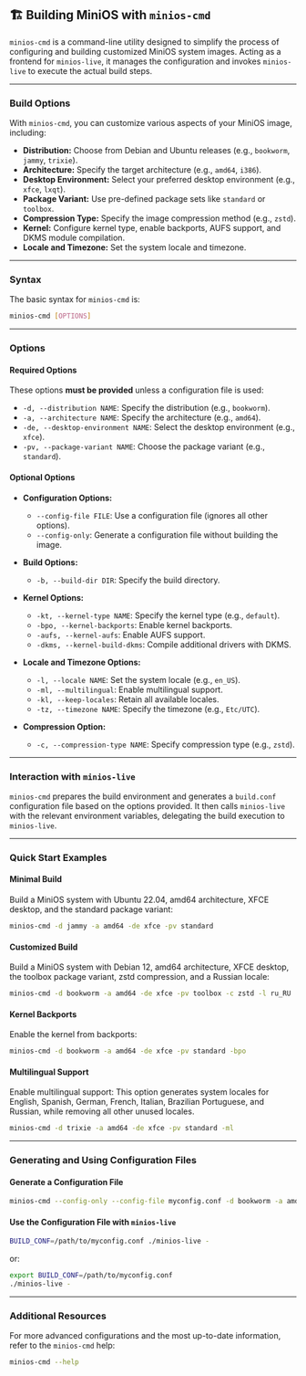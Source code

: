 ## 🏗️ Building MiniOS with `minios-cmd`

`minios-cmd` is a command-line utility designed to simplify the process of configuring and building customized MiniOS system images. Acting as a frontend for `minios-live`, it manages the configuration and invokes `minios-live` to execute the actual build steps.

---

### Build Options

With `minios-cmd`, you can customize various aspects of your MiniOS image, including:

- **Distribution:** Choose from Debian and Ubuntu releases (e.g., `bookworm`, `jammy`, `trixie`).
- **Architecture:** Specify the target architecture (e.g., `amd64`, `i386`).
- **Desktop Environment:** Select your preferred desktop environment (e.g., `xfce`, `lxqt`).
- **Package Variant:** Use pre-defined package sets like `standard` or `toolbox`.
- **Compression Type:** Specify the image compression method (e.g., `zstd`).
- **Kernel:** Configure kernel type, enable backports, AUFS support, and DKMS module compilation.
- **Locale and Timezone:** Set the system locale and timezone.

---

### Syntax

The basic syntax for `minios-cmd` is:

```bash
minios-cmd [OPTIONS]
```

---

### Options

#### Required Options
These options **must be provided** unless a configuration file is used:

- `-d, --distribution NAME`: Specify the distribution (e.g., `bookworm`).
- `-a, --architecture NAME`: Specify the architecture (e.g., `amd64`).
- `-de, --desktop-environment NAME`: Select the desktop environment (e.g., `xfce`).
- `-pv, --package-variant NAME`: Choose the package variant (e.g., `standard`).

#### Optional Options

- **Configuration Options:**
  - `--config-file FILE`: Use a configuration file (ignores all other options).
  - `--config-only`: Generate a configuration file without building the image.

- **Build Options:**
  - `-b, --build-dir DIR`: Specify the build directory.

- **Kernel Options:**
  - `-kt, --kernel-type NAME`: Specify the kernel type (e.g., `default`).
  - `-bpo, --kernel-backports`: Enable kernel backports.
  - `-aufs, --kernel-aufs`: Enable AUFS support.
  - `-dkms, --kernel-build-dkms`: Compile additional drivers with DKMS.

- **Locale and Timezone Options:**
  - `-l, --locale NAME`: Set the system locale (e.g., `en_US`).
  - `-ml, --multilingual`: Enable multilingual support.
  - `-kl, --keep-locales`: Retain all available locales.
  - `-tz, --timezone NAME`: Specify the timezone (e.g., `Etc/UTC`).

- **Compression Option:**
  - `-c, --compression-type NAME`: Specify compression type (e.g., `zstd`).

---

### Interaction with `minios-live`

`minios-cmd` prepares the build environment and generates a `build.conf` configuration file based on the options provided. It then calls `minios-live` with the relevant environment variables, delegating the build execution to `minios-live`.

---

### Quick Start Examples

#### Minimal Build
Build a MiniOS system with Ubuntu 22.04, amd64 architecture, XFCE desktop, and the standard package variant:

```bash
minios-cmd -d jammy -a amd64 -de xfce -pv standard
```

#### Customized Build
Build a MiniOS system with Debian 12, amd64 architecture, XFCE desktop, the toolbox package variant, zstd compression, and a Russian locale:

```bash
minios-cmd -d bookworm -a amd64 -de xfce -pv toolbox -c zstd -l ru_RU
```

#### Kernel Backports
Enable the kernel from backports:

```bash
minios-cmd -d bookworm -a amd64 -de xfce -pv standard -bpo
```

#### Multilingual Support
Enable multilingual support: This option generates system locales for English, Spanish, German, French, Italian, Brazilian Portuguese, and Russian, while removing all other unused locales.

```bash
minios-cmd -d trixie -a amd64 -de xfce -pv standard -ml
```

---

### Generating and Using Configuration Files

#### Generate a Configuration File

```bash
minios-cmd --config-only --config-file myconfig.conf -d bookworm -a amd64 -de xfce -pv standard
```

#### Use the Configuration File with `minios-live`

```bash
BUILD_CONF=/path/to/myconfig.conf ./minios-live -
```

or:

```bash
export BUILD_CONF=/path/to/myconfig.conf
./minios-live -
```

---

### Additional Resources

For more advanced configurations and the most up-to-date information, refer to the `minios-cmd` help:

```bash
minios-cmd --help
```


